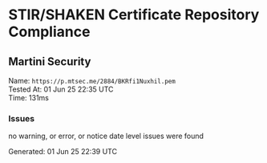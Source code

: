 # STIR/SHAKEN Certificate Repository Compliance

## Martini Security

Name: `https://p.mtsec.me/2884/BKRfi1Nuxhil.pem`\
Tested At: 01 Jun 25 22:35 UTC\
Time: 131ms

### Issues

no warning, or error, or notice date level issues were found

Generated: 01 Jun 25 22:39 UTC